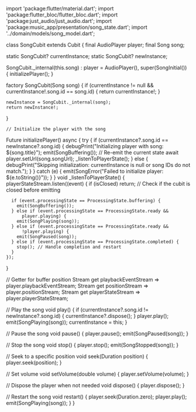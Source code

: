 import 'package:flutter/material.dart';
import 'package:flutter_bloc/flutter_bloc.dart';
import 'package:just_audio/just_audio.dart';
import 'package:music_app/presentation/song_state.dart';
import '../domain/models/song_model.dart';

class SongCubit extends Cubit<SongState> {
  final AudioPlayer player;
  final Song song;

  static SongCubit? currentInstance;
  static SongCubit? newInstance;

  SongCubit._internal(this.song)
      : player = AudioPlayer(),
        super(SongInitial()) {
    initializePlayer();
  }

  factory SongCubit(Song song) {
    if (currentInstance != null && currentInstance!.song.id == song.id) {
      return currentInstance!;
    }

    newInstance = SongCubit._internal(song);
    return newInstance!;
  }

    // Initialize the player with the song
  Future<void> initializePlayer() async {
    try {
      if (currentInstance?.song.id == newInstance?.song.id) {
        debugPrint("Initializing player with song: ${song.title}");
        emit(SongBuffering()); // Re-emit the current state
        await player.setUrl(song.songUrl);
        _listenToPlayerState();
      } else {
        debugPrint("Skipping initialization: currentInstance is null or song IDs do not match.");
      }
    } catch (e) {
      emit(SongError("Failed to initialize player: ${e.toString()}"));
    }
  }
  void _listenToPlayerState() {
    playerStateStream.listen((event) {
      if (isClosed) return; // Check if the cubit is closed before emitting

      if (event.processingState == ProcessingState.buffering) {
        emit(SongBuffering());
      } else if (event.processingState == ProcessingState.ready &&
          player.playing) {
        emit(SongPlaying(song));
      } else if (event.processingState == ProcessingState.ready &&
          !player.playing) {
        emit(SongPaused(song));
      } else if (event.processingState == ProcessingState.completed) {
        stop(); // Handle completion and restart
      }
    });
  }

  // Getter for buffer position
  Stream<PlaybackEvent> get playbackEventStream => player.playbackEventStream;
  Stream<Duration> get positionStream => player.positionStream;
  Stream<PlayerState> get playerStateStream => player.playerStateStream;

  // Play the song
  void play() {
    if (currentInstance?.song.id != newInstance?.song.id) {
      currentInstance?.dispose();
    }
    player.play();
    emit(SongPlaying(song));
    currentInstance = this;
  }

  // Pause the song
  void pause() {
    player.pause();
    emit(SongPaused(song));
  }

  // Stop the song
  void stop() {
    player.stop();
    emit(SongStopped(song));
  }

  // Seek to a specific position
  void seek(Duration position) {
    player.seek(position);
  }

  // Set volume
  void setVolume(double volume) {
    player.setVolume(volume);
  }

  // Dispose the player when not needed
  void dispose() {
    player.dispose();
  }

  // Restart the song
  void restart() {
    player.seek(Duration.zero);
    player.play();
    emit(SongPlaying(song));
  }
}
